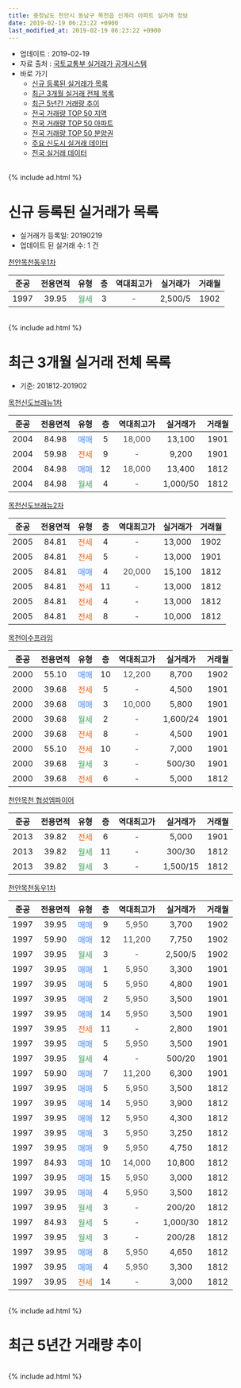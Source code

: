 ```yaml
---
title: 충청남도 천안시 동남구 목천읍 신계리 아파트 실거래 정보
date: 2019-02-19 06:23:22 +0900
last_modified_at: 2019-02-19 06:23:22 +0900
---
```


* 업데이트 : 2019-02-19
* 자료 출처 : [국토교통부 실거래가 공개시스템](http://rt.molit.go.kr)
* 바로 가기
    * [신규 등록된 실거래가 목록](#신규-등록된-실거래가-목록)
    * [최근 3개월 실거래 전체 목록](#최근-3개월-실거래-전체-목록)
    * [최근 5년간 거래량 추이](#최근-5년간-거래량-추이)
    * [전국 거래량 TOP 50 지역](https://ayogom.github.io/apt-trade-info/최근-3개월-전국에서-가장-거래가-많이-발생한-지역)
    * [전국 거래량 TOP 50 아파트](https://ayogom.github.io/apt-trade-info/최근-3개월-전국에서-가장-거래가-많이-발생한-아파트)
    * [전국 거래량 TOP 50 분양권](https://ayogom.github.io/apt-trade-info/최근-3개월-전국에서-가장-거래가-많이-발생한-분양권)
    * [주요 신도시 실거래 데이터](https://ayogom.github.io/apt-trade-info/주요-신도시)
    * [전국 실거래 데이터](https://ayogom.github.io/apt-trade-info/전국)
<br>
{% include ad.html %}
<br>

# 신규 등록된 실거래가 목록
* 실거래가 등록일: 20190219
* 업데이트 된 실거래 수: 1 건


[천안목천동우1차](https://search.naver.com/search.naver?query=%EC%B6%A9%EC%B2%AD%EB%82%A8%EB%8F%84+%EC%B2%9C%EC%95%88%EC%8B%9C+%EB%8F%99%EB%82%A8%EA%B5%AC+%EB%AA%A9%EC%B2%9C%EC%9D%8D+%EC%8B%A0%EA%B3%84%EB%A6%AC+%EC%B2%9C%EC%95%88%EB%AA%A9%EC%B2%9C%EB%8F%99%EC%9A%B01%EC%B0%A8)

|준공|전용면적|유형|층|역대최고가|실거래가|거래월|
|:---:|:---:|:---:|:---:|:---:|:---:|:---:|
|1997|39.95|<span style="color:#34a853">월세</span>|3|<span style="color:#444444">-</span>|2,500/5|1902|


<br>
{% include ad.html %}
<br>

# 최근 3개월 실거래 전체 목록
* 기준: 201812-201902


[목천신도브래뉴1차](https://search.naver.com/search.naver?query=%EC%B6%A9%EC%B2%AD%EB%82%A8%EB%8F%84+%EC%B2%9C%EC%95%88%EC%8B%9C+%EB%8F%99%EB%82%A8%EA%B5%AC+%EB%AA%A9%EC%B2%9C%EC%9D%8D+%EC%8B%A0%EA%B3%84%EB%A6%AC+%EB%AA%A9%EC%B2%9C%EC%8B%A0%EB%8F%84%EB%B8%8C%EB%9E%98%EB%89%B41%EC%B0%A8)

|준공|전용면적|유형|층|역대최고가|실거래가|거래월|
|:---:|:---:|:---:|:---:|:---:|:---:|:---:|
|2004|84.98|<span style="color:#4285f3">매매</span>|5|<span style="color:#444444">18,000</span>|13,100|1901|
|2004|59.98|<span style="color:#ff5a00">전세</span>|9|<span style="color:#444444">-</span>|9,200|1901|
|2004|84.98|<span style="color:#4285f3">매매</span>|12|<span style="color:#444444">18,000</span>|13,400|1812|
|2004|84.98|<span style="color:#34a853">월세</span>|4|<span style="color:#444444">-</span>|1,000/50|1812|

[목천신도브래뉴2차](https://search.naver.com/search.naver?query=%EC%B6%A9%EC%B2%AD%EB%82%A8%EB%8F%84+%EC%B2%9C%EC%95%88%EC%8B%9C+%EB%8F%99%EB%82%A8%EA%B5%AC+%EB%AA%A9%EC%B2%9C%EC%9D%8D+%EC%8B%A0%EA%B3%84%EB%A6%AC+%EB%AA%A9%EC%B2%9C%EC%8B%A0%EB%8F%84%EB%B8%8C%EB%9E%98%EB%89%B42%EC%B0%A8)

|준공|전용면적|유형|층|역대최고가|실거래가|거래월|
|:---:|:---:|:---:|:---:|:---:|:---:|:---:|
|2005|84.81|<span style="color:#ff5a00">전세</span>|4|<span style="color:#444444">-</span>|13,000|1902|
|2005|84.81|<span style="color:#ff5a00">전세</span>|5|<span style="color:#444444">-</span>|13,000|1901|
|2005|84.81|<span style="color:#4285f3">매매</span>|4|<span style="color:#444444">20,000</span>|15,100|1812|
|2005|84.81|<span style="color:#ff5a00">전세</span>|11|<span style="color:#444444">-</span>|13,000|1812|
|2005|84.81|<span style="color:#ff5a00">전세</span>|4|<span style="color:#444444">-</span>|13,000|1812|
|2005|84.81|<span style="color:#ff5a00">전세</span>|8|<span style="color:#444444">-</span>|10,000|1812|

[목천이수프라임](https://search.naver.com/search.naver?query=%EC%B6%A9%EC%B2%AD%EB%82%A8%EB%8F%84+%EC%B2%9C%EC%95%88%EC%8B%9C+%EB%8F%99%EB%82%A8%EA%B5%AC+%EB%AA%A9%EC%B2%9C%EC%9D%8D+%EC%8B%A0%EA%B3%84%EB%A6%AC+%EB%AA%A9%EC%B2%9C%EC%9D%B4%EC%88%98%ED%94%84%EB%9D%BC%EC%9E%84)

|준공|전용면적|유형|층|역대최고가|실거래가|거래월|
|:---:|:---:|:---:|:---:|:---:|:---:|:---:|
|2000|55.10|<span style="color:#4285f3">매매</span>|10|<span style="color:#444444">12,200</span>|8,700|1902|
|2000|39.68|<span style="color:#ff5a00">전세</span>|5|<span style="color:#444444">-</span>|4,500|1901|
|2000|39.68|<span style="color:#4285f3">매매</span>|3|<span style="color:#444444">10,000</span>|5,800|1901|
|2000|39.68|<span style="color:#34a853">월세</span>|2|<span style="color:#444444">-</span>|1,600/24|1901|
|2000|39.68|<span style="color:#ff5a00">전세</span>|8|<span style="color:#444444">-</span>|4,500|1901|
|2000|55.10|<span style="color:#ff5a00">전세</span>|10|<span style="color:#444444">-</span>|7,000|1901|
|2000|39.68|<span style="color:#34a853">월세</span>|3|<span style="color:#444444">-</span>|500/30|1901|
|2000|39.68|<span style="color:#ff5a00">전세</span>|6|<span style="color:#444444">-</span>|5,000|1812|

[천안목천 협성엠파이어](https://search.naver.com/search.naver?query=%EC%B6%A9%EC%B2%AD%EB%82%A8%EB%8F%84+%EC%B2%9C%EC%95%88%EC%8B%9C+%EB%8F%99%EB%82%A8%EA%B5%AC+%EB%AA%A9%EC%B2%9C%EC%9D%8D+%EC%8B%A0%EA%B3%84%EB%A6%AC+%EC%B2%9C%EC%95%88%EB%AA%A9%EC%B2%9C+%ED%98%91%EC%84%B1%EC%97%A0%ED%8C%8C%EC%9D%B4%EC%96%B4)

|준공|전용면적|유형|층|역대최고가|실거래가|거래월|
|:---:|:---:|:---:|:---:|:---:|:---:|:---:|
|2013|39.82|<span style="color:#ff5a00">전세</span>|6|<span style="color:#444444">-</span>|5,000|1901|
|2013|39.82|<span style="color:#34a853">월세</span>|11|<span style="color:#444444">-</span>|300/30|1812|
|2013|39.82|<span style="color:#34a853">월세</span>|3|<span style="color:#444444">-</span>|1,500/15|1812|

[천안목천동우1차](https://search.naver.com/search.naver?query=%EC%B6%A9%EC%B2%AD%EB%82%A8%EB%8F%84+%EC%B2%9C%EC%95%88%EC%8B%9C+%EB%8F%99%EB%82%A8%EA%B5%AC+%EB%AA%A9%EC%B2%9C%EC%9D%8D+%EC%8B%A0%EA%B3%84%EB%A6%AC+%EC%B2%9C%EC%95%88%EB%AA%A9%EC%B2%9C%EB%8F%99%EC%9A%B01%EC%B0%A8)

|준공|전용면적|유형|층|역대최고가|실거래가|거래월|
|:---:|:---:|:---:|:---:|:---:|:---:|:---:|
|1997|39.95|<span style="color:#4285f3">매매</span>|9|<span style="color:#444444">5,950</span>|3,700|1902|
|1997|59.90|<span style="color:#4285f3">매매</span>|12|<span style="color:#444444">11,200</span>|7,750|1902|
|1997|39.95|<span style="color:#34a853">월세</span>|3|<span style="color:#444444">-</span>|2,500/5|1902|
|1997|39.95|<span style="color:#4285f3">매매</span>|1|<span style="color:#444444">5,950</span>|3,300|1901|
|1997|39.95|<span style="color:#4285f3">매매</span>|5|<span style="color:#444444">5,950</span>|4,800|1901|
|1997|39.95|<span style="color:#4285f3">매매</span>|2|<span style="color:#444444">5,950</span>|3,500|1901|
|1997|39.95|<span style="color:#4285f3">매매</span>|14|<span style="color:#444444">5,950</span>|3,500|1901|
|1997|39.95|<span style="color:#ff5a00">전세</span>|11|<span style="color:#444444">-</span>|2,800|1901|
|1997|39.95|<span style="color:#4285f3">매매</span>|5|<span style="color:#444444">5,950</span>|3,500|1901|
|1997|39.95|<span style="color:#34a853">월세</span>|4|<span style="color:#444444">-</span>|500/20|1901|
|1997|59.90|<span style="color:#4285f3">매매</span>|7|<span style="color:#444444">11,200</span>|6,300|1901|
|1997|39.95|<span style="color:#4285f3">매매</span>|5|<span style="color:#444444">5,950</span>|3,500|1812|
|1997|39.95|<span style="color:#4285f3">매매</span>|14|<span style="color:#444444">5,950</span>|3,900|1812|
|1997|39.95|<span style="color:#4285f3">매매</span>|12|<span style="color:#444444">5,950</span>|4,300|1812|
|1997|39.95|<span style="color:#4285f3">매매</span>|3|<span style="color:#444444">5,950</span>|3,250|1812|
|1997|39.95|<span style="color:#4285f3">매매</span>|9|<span style="color:#444444">5,950</span>|4,750|1812|
|1997|84.93|<span style="color:#4285f3">매매</span>|10|<span style="color:#444444">14,000</span>|10,800|1812|
|1997|39.95|<span style="color:#4285f3">매매</span>|15|<span style="color:#444444">5,950</span>|3,000|1812|
|1997|39.95|<span style="color:#4285f3">매매</span>|4|<span style="color:#444444">5,950</span>|3,500|1812|
|1997|39.95|<span style="color:#34a853">월세</span>|3|<span style="color:#444444">-</span>|200/20|1812|
|1997|84.93|<span style="color:#34a853">월세</span>|5|<span style="color:#444444">-</span>|1,000/30|1812|
|1997|39.95|<span style="color:#34a853">월세</span>|3|<span style="color:#444444">-</span>|200/28|1812|
|1997|39.95|<span style="color:#4285f3">매매</span>|8|<span style="color:#444444">5,950</span>|4,650|1812|
|1997|39.95|<span style="color:#4285f3">매매</span>|4|<span style="color:#444444">5,950</span>|3,300|1812|
|1997|39.95|<span style="color:#ff5a00">전세</span>|14|<span style="color:#444444">-</span>|3,000|1812|


<br>
{% include ad.html %}
<br>

# 최근 5년간 거래량 추이


<div style="width:100%;">
    <canvas id="deal_progress" height="200"></canvas>
</div>

<script>
new Chart(document.getElementById("deal_progress"), {
    type: 'line',
    data: {
        labels: ['201402','201403','201404','201405','201406','201407','201408','201409','201410','201411','201412','201501','201502','201503','201504','201505','201506','201507','201508','201509','201510','201511','201512','201601','201602','201603','201604','201605','201606','201607','201608','201609','201610','201611','201612','201701','201702','201703','201704','201705','201706','201707','201708','201709','201710','201711','201712','201801','201802','201803','201804','201805','201806','201807','201808','201809','201810','201811','201812','201901','201902'],
        datasets: [{
            label: '매매',
            pointRadius: 1,
            data: [33, 60, 56, 36, 42, 49, 63, 64, 58, 39, 32, 31, 38, 62, 60, 44, 40, 30, 36, 39, 28, 25, 25, 11, 17, 23, 31, 24, 21, 22, 24, 24, 30, 28, 36, 20, 26, 34, 19, 23, 23, 24, 27, 19, 26, 19, 15, 17, 13, 20, 27, 14, 19, 10, 14, 17, 15, 17, 12, 8, 3],
            borderColor: "rgba(255, 201, 14, 1)",
            backgroundColor: "rgba(255, 201, 14, 0.5)",
            fill: false,
            lineTension: 0
        },{
            label: '전월세',
            pointRadius: 1,
            data: [66, 67, 66, 46, 42, 30, 49, 59, 49, 26, 22, 26, 36, 52, 27, 34, 39, 39, 28, 38, 39, 34, 29, 31, 30, 43, 37, 28, 19, 23, 26, 22, 36, 23, 18, 23, 40, 35, 22, 23, 15, 25, 27, 19, 13, 19, 27, 14, 28, 25, 15, 18, 32, 24, 23, 14, 21, 18, 11, 10, 2],
            borderColor: "rgba(0, 141, 185, 1)",
            backgroundColor: "rgba(0, 141, 185, 0.5)",
            fill: false,
            lineTension: 0
        }
        ]
    },
    options: {
        responsive: true,
        title: {
            display: false
        },
        tooltips: {
            mode: 'index',
            intersect: false
        },
        hover: {
            mode: 'nearest',
            intersect: true
        },
        scales: {
            xAxes: [{
                display: true,
                scaleLabel: {
                    display: true,
                    labelString: '년/월'
                }
            }],
            yAxes: [{
                display: true,
                ticks: {
                    suggestedMin: 0,
                },
                scaleLabel: {
                    display: true,
                    labelString: '실거래 수'
                }
            }]
        }
    }
});

</script>


<br>
{% include ad.html %}
<br>

